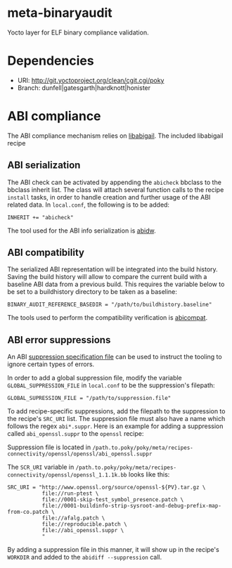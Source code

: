 # meta-binaryaudit

Yocto layer for ELF binary compliance validation.

# Dependencies

* URI: http://git.yoctoproject.org/clean/cgit.cgi/poky
* Branch: dunfell|gatesgarth|hardknott|honister

# ABI compliance

The ABI compliance mechanism relies on [libabigail](https://sourceware.org/git/?p=libabigail.git). The included libabigail recipe 

## ABI serialization

The ABI check can be activated by appending the `abicheck` bbclass to the bbclass inherit list. The class will attach several function calls to the recipe `install` tasks, in order to handle creation and further usage of the ABI related data. In `local.conf`, the following is to be added:

`INHERIT += "abicheck"`

The tool used for the ABI info serialization is [abidw](https://sourceware.org/libabigail/manual/abidw.html).

## ABI compatibility

The serialized ABI representation will be integrated into the build history. Saving the build history will allow to compare the current build
with a baseline ABI data from a previous build. This requires the variable below to be set to a buildhistory directory to be taken as a baseline:

`BINARY_AUDIT_REFERENCE_BASEDIR = "/path/to/buildhistory.baseline"`

The tools used to perform the compatibility verification is [abicompat](https://sourceware.org/libabigail/manual/abicompat.html).

## ABI error suppressions

An ABI [suppression specification file](https://sourceware.org/libabigail/manual/libabigail-concepts.html#suppr-spec-label) can be used to instruct the tooling to ignore certain types of errors.

In order to add a global suppression file, modify the variable `GLOBAL_SUPPRESSION_FILE` in `local.conf` to be the suppression's filepath:

`GLOBAL_SUPRESSION_FILE = "/path/to/suppression.file"`

To add recipe-specific suppressions, add the filepath to the suppression to the recipe's `SRC_URI` list. The suppression file must also have a name which follows the regex `abi*.suppr`. Here is an example for adding a suppression called `abi_openssl.suppr` to the `openssl` recipe:

Suppression file is located in `/path.to.poky/poky/meta/recipes-connectivity/openssl/openssl/abi_openssl.suppr`

The `SCR_URI` variable in `/path.to.poky/poky/meta/recipes-connectivity/openssl/openssl_1.1.1k.bb` looks like this:

```
SRC_URI = "http://www.openssl.org/source/openssl-${PV}.tar.gz \
           file://run-ptest \
           file://0001-skip-test_symbol_presence.patch \
           file://0001-buildinfo-strip-sysroot-and-debug-prefix-map-from-co.patch \
           file://afalg.patch \
           file://reproducible.patch \
           file://abi_openssl.suppr \
           "
```
By adding a suppression file in this manner, it will show up in the recipe's `WORKDIR` and added to the `abidiff --suppression` call.
